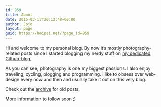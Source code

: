 ```yaml
---
id: 959
title: About
date: 2015-03-17T20:12:48+00:00
author: Jojo
layout: page
guid: https://heipei.net/?page_id=959
---
```

<div id="profile_picture">
</div>

Hi and welcome to my personal blog. By now it&#8217;s mostly photography-related posts since I started blogging my nerdy stuff on [my dedicated Github-blog.](https://heipei.github.io/) 

As you can see, photography is one my biggest passions. I also enjoy traveling, cycling, blogging and programming. I like to obsess over web-design every now and then and usually take it out on this very blog.

Check out the <a href="/archive/">archive</a> for old posts.

More information to follow soon ;)
